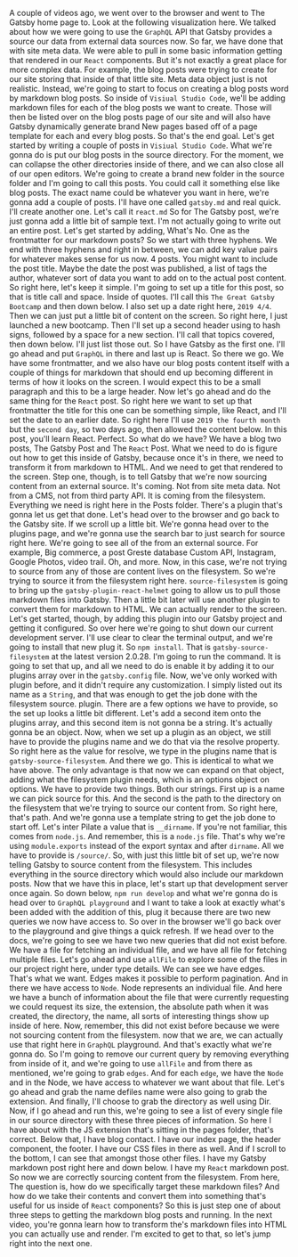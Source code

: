 A couple of videos ago, we went over to the browser and went to The Gatsby home page to. Look at the following visualization here. We talked about how we were going to use the `GraphQL` API that Gatsby provides a source our data from external data sources now. So far, we have done that with site meta data. We were able to pull in some basic information getting that rendered in our `React` components. But it's not exactly a great place for more complex data. For example, the blog posts were trying to create for our site storing that inside of that little site. Meta data object just is not realistic. Instead, we're going to start to focus on creating a blog posts word by markdown blog posts. So inside of `Visiual Studio Code`, we'll be adding markdown files for each of the blog posts we want to create. Those will then be listed over on the blog posts page of our site and will also have Gatsby dynamically generate brand New pages based off of a page template for each and every blog posts. So that's the end goal. Let's get started by writing a couple of posts in `Visiual Studio Code`. What we're gonna do is put our blog posts in the source directory. For the moment, we can collapse the other directories inside of there, and we can also close all of our open editors. We're going to create a brand new folder in the source folder and I'm going to call this posts. You could call it something else like blog posts. The exact name could be whatever you want in here, we're gonna add a couple of posts. I'll have one called `gatsby.md` and real quick. I'll create another one. Let's call it `react.md` So for The Gatsby post, we're just gonna add a little bit of sample text. I'm not actually going to write out an entire post. Let's get started by adding, What's No. One as the frontmatter for our markdown posts? So we start with three hyphens. We end with three hyphens and right in between, we can add key value pairs for whatever makes sense for us now. 4 posts. You might want to include the post title. Maybe the date the post was published, a list of tags the author, whatever sort of data you want to add on to the actual post content. So right here, let's keep it simple. I'm going to set up a title for this post, so that is title call and space. Inside of quotes. I'll call this `The Great Gatsby Bootcamp` and then down below. I also set up a date right here, `2019 4/4`. Then we can just put a little bit of content on the screen. So right here, I just launched a new bootcamp. Then I'll set up a second header using to hash signs, followed by a space for a new section. I'll call that topics covered, then down below. I'll just list those out. So I have Gatsby as the first one. I'll go ahead and put `GraphQL` in there and last up is React. So there we go. We have some frontmatter, and we also have our blog posts content itself with a couple of things for markdown that should end up becoming different in terms of how it looks on the screen. I would expect this to be a small paragraph and this to be a large header. Now let's go ahead and do the same thing for the `React` post. So right here we want to set up that frontmatter the title for this one can be something simple, like React, and I'll set the date to an earlier date. So right here I'll use `2019 the fourth month` but the `second day`, so two days ago, then allowed the content below. In this post, you'll learn React. Perfect. So what do we have? We have a blog two posts, The Gatsby Post and The `React` Post. What we need to do is figure out how to get this inside of Gatsby, because once it's in there, we need to transform it from markdown to HTML. And we need to get that rendered to the screen. Step one, though, is to tell Gatsby that we're now sourcing content from an external source. It's coming. Not from site meta data. Not from a CMS, not from third party API. It is coming from the filesystem. Everything we need is right here in the Posts folder. There's a plugin that's gonna let us get that done. Let's head over to the browser and go back to the Gatsby site. If we scroll up a little bit. We're gonna head over to the plugins page, and we're gonna use the search bar to just search for source right here. We're going to see all of the from an external source. For example, Big commerce, a post Greste database Custom API, Instagram, Google Photos, video trail. Oh, and more. Now, in this case, we're not trying to source from any of those are content lives on the filesystem. So we're trying to source it from the filesystem right here. `source-filesystem` is going to bring up the `gatsby-plugin-react-helmet` going to allow us to pull those markdown files into Gatsby. Then a little bit later will use another plugin to convert them for markdown to HTML. We can actually render to the screen. Let's get started, though, by adding this plugin into our Gatsby project and getting it configured. So over here we're going to shut down our current development server. I'll use clear to clear the terminal output, and we're going to install that new plug it. So `npm install`. That is `gatsby-source-filesystem` at the latest version 2.0.28. I'm going to run the command. It is going to set that up, and all we need to do is enable it by adding it to our plugins array over in the `gatsby.config` file. Now, we've only worked with plugin before, and it didn't require any customization. I simply listed out its name as a `String`, and that was enough to get the job done with the filesystem source. plugin. There are a few options we have to provide, so the set up looks a little bit different. Let's add a second item onto the plugins array, and this second item is not gonna be a string. It's actually gonna be an object. Now, when we set up a plugin as an object, we still have to provide the plugins name and we do that via the resolve property. So right here as the value for resolve, we type in the plugins name that is `gatsby-source-filesystem`. And there we go. This is identical to what we have above. The only advantage is that now we can expand on that object, adding what the filesystem plugin needs, which is an options object on options. We have to provide two things. Both our strings. First up is a name we can pick source for this. And the second is the path to the directory on the filesystem that we're trying to source our content from. So right here, that's path. And we're gonna use a template string to get the job done to start off. Let's inter Pilate a value that is `__dirname`. If you're not familiar, this comes from `node.js`. And remember, this is a `node.js` file. That's why we're using `module.exports` instead of the export syntax and after `dirname`. All we have to provide is `/source/`. So, with just this little bit of set up, we're now telling Gatsby to source content from the filesystem. This includes everything in the source directory which would also include our markdown posts. Now that we have this in place, let's start up that development server once again. So down below, `npm run develop` and what we're gonna do is head over to `GraphQL playground`  and I want to take a look at exactly what's been added with the addition of this, plug it because there are two new queries we now have access to. So over in the browser we'll go back over to the playground and give things a quick refresh. If we head over to the docs, we're going to see we have two new queries that did not exist before. We have a file for fetching an individual file, and we have all file for fetching multiple files. Let's go ahead and use `allFile` to explore some of the files in our project right here, under type details. We can see we have edges. That's what we want. Edges makes it possible to perform pagination. And in there we have access to `Node`. Node represents an individual file. And here we have a bunch of information about the file that were currently requesting we could request its size, the extension, the absolute path when it was created, the directory, the name, all sorts of interesting things show up inside of here. Now, remember, this did not exist before because we were not sourcing content from the filesystem. now that we are, we can actually use that right here in `GraphQL` playground. And that's exactly what we're gonna do. So I'm going to remove our current query by removing everything from inside of it, and we're going to use `allFile` and from there as mentioned, we're going to grab `edges`. And for each `edge`, we have the `Node` and in the Node, we have access to whatever we want about that file. Let's go ahead and grab the name defiles name were also going to grab the extension. And finally, I'll choose to grab the directory as well using Dir. Now, if I go ahead and run this, we're going to see a list of every single file in our source directory with these three pieces of information. So here I have about with the JS extension that's sitting in the pages folder, that's correct. Below that, I have blog contact. I have our index page, the header component, the footer. I have our CSS files in there as well. And if I scroll to the bottom, I can see that amongst those other files. I have my Gatsby markdown post right here and down below. I have my `React` markdown post. So now we are correctly sourcing content from the filesystem. From here, The question is, how do we specifically target these markdown files? And how do we take their contents and convert them into something that's useful for us inside of `React` components? So this is just step one of about three steps to getting the markdown blog posts and running. In the next video, you're gonna learn how to transform the's markdown files into HTML you can actually use and render. I'm excited to get to that, so let's jump right into the next one.